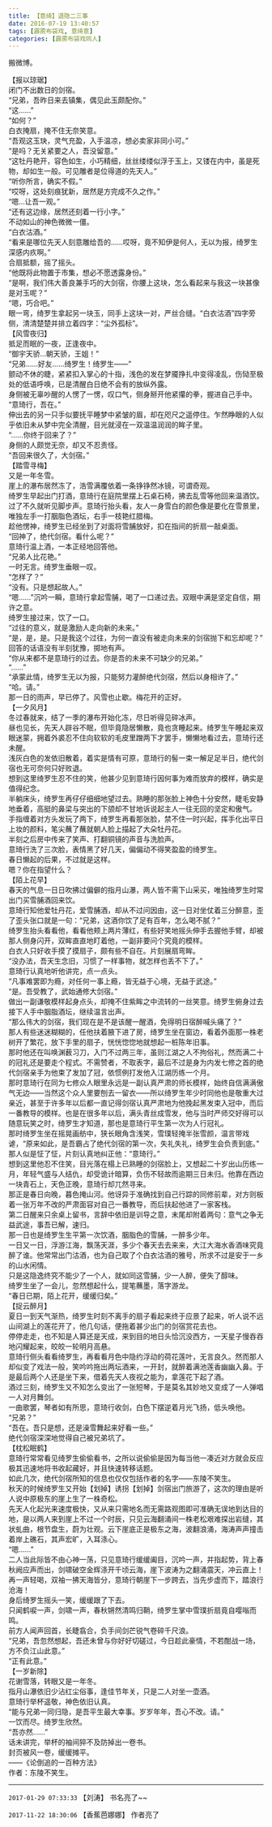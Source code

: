 ```yaml
---
title: 【意绮】退隐二三事
date: 2016-07-19 13:40:57
tags: [霹雳布袋戏, 意绮意]
categories: [霹雳布袋戏同人]
---
```


<p dir="ltr"  >搬微博。</p> 
<p dir="ltr"  >【报以琼琚】<br />闭门不出数日的剑宿。<br />“兄弟，吾昨日来去镇集，偶见此玉颇配你。”<br />“这……”<br />“如何？”<br />白衣掩扇，掩不住无奈笑意。<br />“吾观这玉玦，灵气充盈，入手温凉，想必卖家非同小可。”<br />“是吗？无关紧要之人，吾没留意。”<br />“这牡丹艳开，容色如生，小巧精细，丝丝缕缕似浮于玉上，又镂在内中，虽是死物，却如生一般。可见雕者是位得道的先天人。”<br />“听你所言，确实不假。”<br />“哎呀，这处刻痕犹新，居然是方完成不久之作。”<br />“嗯…让吾一观。”<br />“还有这边缘，居然还刻着一行小字。”<br />不动如山的神色微微一僵。<br />“白衣沽酒。”<br />“看来是哪位先天人刻意雕给吾的……哎呀，竟不知伊是何人，无以为报，绮罗生深感内疚啊。”<br />合扇抵额，摇了摇头。<br />“他既将此物置于市集，想必不愿透露身份。”<br />“是啊，我们伟大善良兼手巧的大剑宿，你腰上这块，怎么看起来与我这一块甚像是对玉呢？”<br />“嗯，巧合吧。”<br />眼一弯，绮罗生拿起另一块玉，同手上这块一对，严丝合缝。“白衣沽酒”四字旁侧，清清楚楚并排立着四字：“尘外孤标”。<br />【风雪夜归】<br />抵足而眠的一夜，正逢夜中。<br />“御宇天骄…朝天骄，王姐！”<br />“兄弟……好友……绮罗生！绮罗生——”<br />颤动不休的睫，紧紧扣入掌心的十指，浅色的发在梦魇挣扎中变得凌乱，伤恸至极处的低语呼唤，已是清醒白日绝不会有的放纵外露。<br />身侧被无辜吵醒的人愣了一愣，叹口气，侧身掰开他紧攥的拳，握进自己手中。<br />“意琦行，吾在。”<br />伸出去的另一只手似要抚平睡梦中紧皱的眉，却在咫尺之遥停住。乍然睁眼的人似乎依旧未从梦中完全清醒，目光就浸在一双温温润润的眸子里。<br />“……你终于回来了？”<br />身侧的人颇觉无奈，却又不忍责怪。<br />“吾回来很久了，大剑宿。”<br />【踏雪寻梅】<br />又是一年冬雪。<br />崖上的瀑布居然冻了，浩雪满覆依着一条铮铮然冰镜，可谓奇观。<br />绮罗生早起出门打酒，意琦行在庭院里摆上石桌石椅，拂去乱雪等他回来温酒饮。<br />过了不久就听见脚步声。意琦行抬头看，友人一身雪白的颜色像是要化在雪景里，唯独左手一打胭脂色酒坛，右手一枝艳红腊梅。<br />趁他愣神，绮罗生已经坐到了对面将雪脯放好，扣在指间的折扇一敲桌面。<br />“回神了，绝代剑宿。看什么呢？”<br />意琦行温上酒，一本正经地回答他。<br />“兄弟人比花艳。”<br />一时无言。绮罗生垂眼一叹。<br />“怎样了？”<br />“没有。只是想起故人。”<br />“嗯……”沉吟一瞬，意琦行拿起雪脯，喝了一口递过去。双眼中满是坚定自信，期许之意。<br />绮罗生接过来，饮了一口。<br />“过往的意义，就是激励人走向新的未来。”<br />“是，是，是。只是我这个过往，为何一直没有被走向未来的剑宿抛下和忘却呢？”<br />回答的话语没有半刻犹豫，掷地有声。<br />“你从来都不是意琦行的过去。你是吾的未来不可缺少的兄弟。”<br />“……”<br />“承蒙此情，绮罗生无以为报，只能努力灌醉绝代剑宿，然后以身相许了。”<br />“哈。请。”<br />那一日的雨声，早已停了。风雪也止歇。梅花开的正好。<br />【一夕风月】<br />冬过春就来，结了一季的瀑布开始化冻，尽日听得见碎冰声。<br />昼也见长，先天人辟谷不眠，但毕竟隐居懒散，竟也贪睡起来。绮罗生午睡起来双眼迷蒙，拥着外裘忍不住向软软的毛皮里蹭两下才罢手，懒懒地看过去，意琦行还未醒。<br />浅灰白色的发依旧散着，着实是情有可原，意琦行的髻一束一解足足半日，绝代剑宿也无可奈何只好败退。<br />想到这里绮罗生忍不住的笑，他甚少见到意琦行因何事为难而放弃的模样，确实是值得纪念。<br />半躺床头，绮罗生再仔仔细细地望过去。熟睡的那张脸上神色十分安然，睫毛安静地垂着，高挺的鼻梁与突出的下颌却不甘地诉说起主人一往无回的坚定和傲气。<br />手指缠着对方头发玩了两下，绮罗生再看那张脸，禁不住一时兴起，挥手化出平日上妆的颜料，笔尖蘸了蘸就朝人脸上描起了大朵牡丹花。<br />半刻之后房中传来了笑声、打翻铜镜的声音与洗脸声。<br />意琦行洗了三次脸，表情黑了好几天，偏偏动不得笑盈盈的绮罗生。<br />春日懒起的后果，不过就是这样。<br />嗯？你在指望什么？<br />【陌上花早】<br />春天的气息一日日吹拂过偏僻的指月山瀑，两人皆不需下山采买，唯独绮罗生时常出门买雪脯酒回来饮。 <br />意琦行知他爱牡丹花，爱雪脯酒，却从不过问因由，这一日对坐仗着三分醉意，歪了歪头张口就是一句：“兄弟，这酒你饮了足有百年，怎么喝不腻？”<br />绮罗生抬头看看他，看看他颊上两片薄红，有些好笑地摇头伸手去握他手臂，却被那人侧身闪开，双眸直直地盯着他，一副非要问个究竟的模样。<br />白衣人只好收手摸了摸扇子，颇有些不自在。片刻展扇弯眸。<br />“没办法，吾天生念旧，习惯了一样事物，就怎样也丢不下了。”<br />意琦行认真地听他讲完，点一点头。<br />“凡事难罢即为瘾，对任何一事上瘾，皆无益于心境，无益于武途。”<br />“是。吾受教了，武始通修大剑宿。”<br />做出一副谦敬模样起身点头，却掩不住紫眸之中流转的一丝笑意。绮罗生俯身过去接下人手中胭脂酒坛，继续温言出声。<br />“那么伟大的剑宿，我们现在是不是该醒一醒酒，免得明日宿醉喊头痛了？”<br />那人有些迷迷糊糊的，任他扶着腋下进了房，绮罗生坐在窗边，看着外面那一株老树开了繁花，放下手里的扇子，恍恍惚惚地就想起一桩陈年旧事。<br />那时他还在叫唤渊薮习刀，入门不过两三年，虽则江湖之人不拘俗礼，然而满二十的冠礼还是要走个程式。不需赞者，不取表字，最后不过是身为内发七修之首的绝代剑宿亲手为他束了发加了冠，依惯例打发他入江湖历练一个月。<br />那时意琦行在同为七修众人眼里永远是一副认真严肃的师长模样，始终自信满满傲气无边——当然这个众人里要刨去一留衣——所以绮罗生年少时同他也是敬重大过亲近，甚至于许多年以后都一直记得剑宿认真严肃地为他挽起黑发束入冠中，而后一番教导的模样。也是在很多年以后，满头青丝成雪发，他与当时严师交好得可以随意玩笑之时，绮罗生才知道，那也是意琦行平生第一次为人行冠礼。<br />那时绮罗生坐在摇晃画舫中，狭长眼角含浅笑，雪璞轻掩半张雪颜，温言带戏谑，“原来如此，是吾霸占了绝代剑宿的第一次，失礼失礼，绮罗生会负责到底。”<br />那人似是怔了怔，片刻认真地纠正他：“意琦行。”<br />想到这里他忍不住笑，目光落在榻上已熟睡的剑宿脸上，又想起二十岁出山历练一月，年轻气盛与人结仇，却受诡计暗算，负伤不轻故而逾期三日未归。他靠在西边一块青石上，天色正晚，意琦行却兀然寻来。<br />那正是春日向晚，暮色掩山河。他讶异于准确找到自己行踪的同修前辈，对方则板着一张万年不改的严肃面容对自己一番教导，而后扶起他进了一家客栈。<br />第二日醒来只余桌上留书，言辞中依旧是训导之意，末尾却附着两句：意气之争无益武途，事吾已解，速归。<br />那一日也是绮罗生生平第一次饮酒，胭脂色的雪脯，一醉多少年。<br />一日又一日，浮游江海，飘荡天涯，多少个春天去去来来，大江大海水香酒味究竟醉了谁。他常常出门沽酒，也为自己取了个白衣沽酒的雅号，所求不过是安于一乡的山水闲情。<br />只是这隐逸终究不能少了一个人，就如同这雪脯，少一人醉，便失了醇味。<br />绮罗生坐了一会儿，忽然想起什么，提笔蘸墨，落字游龙。<br />“春日已期，陌上花开，缓缓归矣。”<br />【捉云醉月】<br />夏日一到天气渐热，绮罗生时刻不离手的扇子看起来终于应景了起来，听人说不远山间湖上的莲花开了，他几句话，便拖着甚少出门的剑宿赏花去也。<br />停停走走，也不知是人算还是天成，来到目的地日头恰沉没西方，一天星子慢吞吞地闪耀起来，皎皎一轮明月高悬。<br />意琦行侧头看看绮罗生，再看看月色中隐约浮动的荷花莲叶，无言良久。然而那人却似变了戏法一般，笑吟吟拖出两坛酒来，一开封，就醉着满池莲香幽幽入鼻。于是最后两个人还是坐下来，借着先天人夜视之能为，拿莲花下起了酒。<br />酒过三刻，绮罗生又不知怎么变出了一张短琴，于是莫名其妙地又变成了一人弹唱一人对月舞剑。<br />一曲歌罢，琴者如有所思，意琦行收剑，白色下摆逆着月光飞扬，低头唤他。<br />“兄弟？”<br />“吾在。吾只是想，还是澡雪舞起来好看一些。”<br />绝代剑宿深深地觉得自己被兄弟坑了。<br />【枕松眠鹤】<br />意琦行常常看见绮罗生偷偷看书，之所以说偷偷是因为每当他一凑近对方就会反应极其迅速地将书收起藏好，并且快速转移话题。<br />如此几次，绝代剑宿所知的信息也仅仅包括作者的名字——东陵不笑生。<br />秋天的时候绮罗生又开始【划掉】诱拐【划掉】剑宿出门旅游了，这次的理由是听人说中原极东的崖上生了一株奇松。<br />先天人化起光来速度极快，又从来只需地名而无需路观图即可准确无误地到达目的地，是以两人来到崖上不过一个时辰，只见云海翻涌间一株老松艰难探出岩缝，其状虬曲，根节盘生，蔚为壮观。云下崖底正是极东之海，波翻浪涌，海涛声声撞击着岸上礁石，其声宏旷，入耳涤心。<br />“嗯……”<br />二人当此际皆不由心神一荡，只见意琦行缓缓阖目，沉吟一声，并指起势，背上春秋阙应声而出，剑啸破空金辉涤开千顷云海，崖下波涛为之翻涌震天，冲云直上！<br />再一声轻喝，双袖一拂天海皆分，意琦行朝崖下一步跨去，当先步虚而下，踏浪行沧海！<br />身后绮罗生摇头一笑，缓缓跟了下去。<br />只闻鹤唳一声，剑啸一声，春秋锵然清鸣归鞘，绮罗生掌中雪璞折扇竟自嘤嗡而鸣。<br />前方人闻声回首，长睫翕合，负手间剑芒锐气卷碎千尺浪。<br />“兄弟，吾忽然想起，吾还未曾与你好好切磋过，今日趁此豪情，不若酣战一场，方不负江山此意。”<br />“正有此意。”<br />【一岁新除】<br />花谢雪落，转眼又是一年冬。<br />指月山瀑依旧少沾红尘俗事，逢佳节年关，只是二人对坐一壶酒。<br />意琦行举杯遥敬，神色依旧认真。<br />“能与兄弟一同归隐，是吾平生最大幸事。岁岁年年，吾心不改。请。”<br />一饮而尽。绮罗生欣然。<br />“吾亦然……”<br />话未讲完，举杯的袖间猝不及防掉出一卷书。<br />封页被风一卷，缓缓摊平。<br />——《论倒追的一百种方法》<br />作者：东陵不笑生。<br /></p>

<!-- more -->

---

`2017-01-29 07:33:33` 【刘涛】 书名亮了~~

`2017-11-22 18:30:06` 【香蕉芭娜娜】 作者亮了
